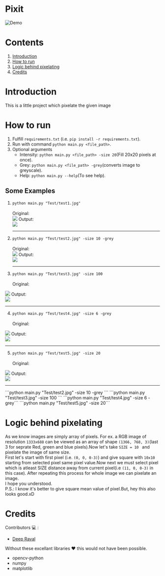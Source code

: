 # Pixit
![Demo]()<br>
# Contents
1. [Introduction](#Introduction)
2. [How to run](#How-to-run) 
3. [Logic behind pixelating](#Logic-behind-pixelating)
4. [Credits](#Credits)
# Introduction
This is a little project which pixelate the given image<br>
# How to run
  1. Fulfill ```requirements.txt``` (i.e. ```pip install -r requirements.txt```).
  2. Run with command ```python main.py <file_path>```.
  3. Optional arguments
      * Intensity:  ```python main.py <file_path> -size 20```(Fill 20x20 pixels at once).
      * Grey: ```python main.py <file_path> -grey```(converts image to greyscale).
      * Help: ```python main.py --help```(To see help).
  ## Some Examples 
  1. ```python main.py "Test/test1.jpg"``` <br/><br/>
      Original: <br/> 
      <img src = "https://github.com/imdeep2905/Pixit/blob/master/Test/test1.jpg" />
      Output: <br/>
      <img src = "https://github.com/imdeep2905/Pixit/blob/master/Test/test1o.jpg" /><hr/>
      
  2. ```python main.py "Test/test2.jpg" -size 10 -grey ``` <br/><br/>
      Original: <br/> 
      <img src = "https://github.com/imdeep2905/Pixit/blob/master/Test/test2.jpg" />
      Output: <br/>
      <img src = "https://github.com/imdeep2905/Pixit/blob/master/Test/test2o.jpg" /><hr/>
      
  3. ```python main.py "Test/test3.jpg" -size 100 ``` <br/><br/>
  Original: <br/> 
  <img src = "https://github.com/imdeep2905/Pixit/blob/master/Test/test3.jpg" />
  Output: <br/>
  <img src = "https://github.com/imdeep2905/Pixit/blob/master/Test/test3o.jpg" /><hr/>
  
  4. ```python main.py "Test/test4.jpg" -size 6 -grey``` <br/><br/>
  Original: <br/> 
  <img src = "https://github.com/imdeep2905/Pixit/blob/master/Test/test4.jpg" />
  Output: <br/>
  <img src = "https://github.com/imdeep2905/Pixit/blob/master/Test/test4o.jpg" /><hr/>
  
  5. ```python main.py "Test/test5.jpg" -size 20``` <br/><br/>
  Original: <br/> 
  <img src = "https://github.com/imdeep2905/Pixit/blob/master/Test/test5.jpg" />
  Output: <br/>
  <img src = "https://github.com/imdeep2905/Pixit/blob/master/Test/test5o.jpg" /><hr/>
  ```python main.py "Test/test2.jpg" -size 10 -grey ```
  ```python main.py "Test/test3.jpg" -size 100 ```
  ```python main.py "Test/test4.jpg" -size 6 -grey```
  ```python main.py "Test/test5.jpg" -size 20```
  
  
# Logic behind pixelating
As we know images are simply array of pixels. For ex. a RGB image of resolution ```1333x688``` can be viewed as an array of shape ```(1366, 768, 3)```(last 3 for seprate Red, green and blue pixels).Now let's take ```SIZE = 10 ``` and pixelate the image of same size.
<br>
First let's start with first pixel (i.e. ```(0, 0, 0-3)```) and give square with ```10x10``` starting from selected pixel same pixel value.Now next we must select pixel which is atleast SIZE distance away from current pixel(i.e ```(11, 0, 0-3)``` in this case). After repeating this process for whole image we can pixelate an image. 
<br>
I hope you understood.
<br>
P.S.: I know it's better to give square mean value of pixel.But, hey this also looks good.xD
# Credits

Contributors :computer: : 
   * [Deep Raval](https://github.com/imdeep2905)

Without these excellant libraries :heart: this would not have been possible.
   * opencv-python
   * numpy
   * matplotlib
